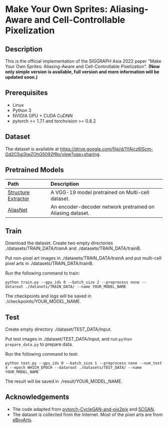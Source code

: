 # Make Your Own Sprites: Aliasing-Aware and Cell-Controllable Pixelization


## Description
This is the official implementation of the SIGGRAPH Asia 2022 paper "Make Your Own Sprites: Aliasing-Aware and Cell-Controllable Pixelization".
**(Now only simple version is available, full version and more information will be updated soon.)**

## Prerequisites
- Linux
- Python 3
- NVIDIA GPU + CUDA CuDNN
- pytorch >= 1.7.1 and torchvision >= 0.8.2

## Dataset
The dataset is available at https://drive.google.com/file/d/1YAjcz6lScm-Gd2C5gj3iwZOhG5092fRo/view?usp=sharing.

## Pretrained Models
| Path | Description
| :--- | :----------
|[Structure Extractor](https://drive.google.com/file/d/1VRYKQOsNlE1w1LXje3yTRU5THN2MGdMM/view?usp=sharing) | A VGG-19 model pretrained on Multi-cell dataset.
|[AliasNet](https://drive.google.com/file/d/17f2rKnZOpnO9ATwRXgqLz5u5AZsyDvq_/view?usp=sharing) | An encoder-decoder network pretrained on Aliasing dataset.

## Train
Download the dataset. Create two empty directories ./datasets/TRAIN_DATA/trainA and ./datasets/TRAIN_DATA/trainB.

Put non-pixel art images in ./datasets/TRAIN_DATA/trainA and put multi-cell pixel arts in ./datasets/TRAIN_DATA/trainB.

Run the following command to train:

`python train.py --gpu_ids 0 --batch_size 2 --preprocess none --dataroot ./datasets/TRAIN_DATA/ --name YOUR_MODEL_NAME`

The checkpoints and logs will be saved in ./checkpoints/YOUR_MODEL_NAME.

## Test
Create empty directory ./dataset/TEST_DATA/Input.

Put test images in ./dataset/TEST_DATA/Input, and run `python prepare_data.py` to prepare data.

Run the following command to test:

`python test.py --gpu_ids 0 --batch_size 1 --preprocess none --num_test 4 --epoch WHICH_EPOCH --dataroot ./datasets/TEST_DATA/ --name YOUR_MODEL_NAME`

The result will be saved in ./result/YOUR_MODEL_NAME.

## Acknowledgements
- The code adapted from [pytorch-CycleGAN-and-pix2pix](https://github.com/junyanz/pytorch-CycleGAN-and-pix2pix) and [SCGAN](https://github.com/makeuptransfer/SCGAN).
- The dataset is collected from the Internet. Most of the pixel arts are from [eBoyArts](https://www.eboy.com/pool/everything/1).